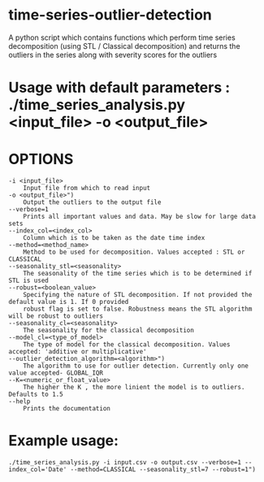 # time-series-outlier-detection

A python script which contains functions which perform time series decomposition (using STL / Classical decomposition) and returns the outliers in the series along with severity scores for the outliers

# Usage with default parameters : ./time_series_analysis.py <input_file> -o <output_file>

# OPTIONS
    -i <input_file>
        Input file from which to read input
    -o <output_file>")
        Output the outliers to the output file
    --verbose=1
        Prints all important values and data. May be slow for large data sets
    --index_col=<index_col>
        Column which is to be taken as the date time index
    --method=<method_name>
        Method to be used for decomposition. Values accepted : STL or CLASSICAL
    --seasonality_stl=<seasonality>
        The seasonality of the time series which is to be determined if STL is used
    --robust=<boolean_value>
        Specifying the nature of STL decomposition. If not provided the default value is 1. If 0 provided 
        robust flag is set to false. Robustness means the STL algorithm will be robust to outliers
    --seasonality_cl=<seasonality>
        The seasonality for the classical decomposition
    --model_cl=<type_of_model>
        The type of model for the classical decomposition. Values accepted: 'additive or multiplicative' 
    --outlier_detection_algorithm=<algorithm>")
        The algorithm to use for outlier detection. Currently only one value accepted- GLOBAL_IQR
    --K=<numeric_or_float_value>
        The higher the K , the more linient the model is to outliers. Defaults to 1.5
    --help
        Prints the documentation 

   # Example usage:
    ./time_series_analysis.py -i input.csv -o output.csv --verbose=1 --index_col='Date' --method=CLASSICAL --seasonality_stl=7 --robust=1") 
